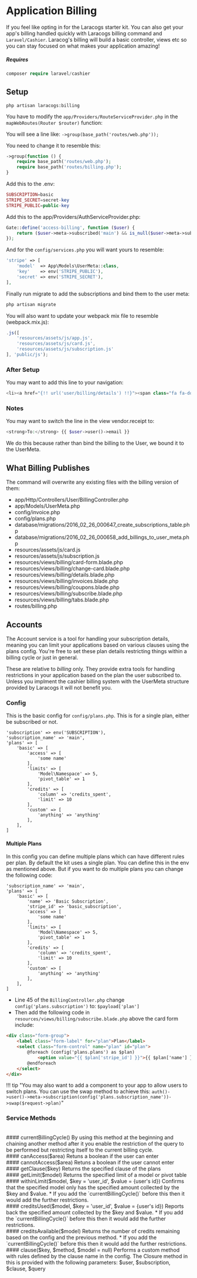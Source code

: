 # Application Billing

If you feel like opting in for the Laracogs starter kit. You can also get your app's billing handled quickly with Laracogs billing command and `Laravel/Cashier`. Laracog's billing will build a basic controller, views etc so you can stay focused on what makes your application amazing!

##### Requires
```php
composer require laravel/cashier
```

## Setup
```
php artisan laracogs:billing
```

You have to modify the `app/Providers/RouteServiceProvider.php` in the `mapWebRoutes(Router $router)` function:

You will see a line like: `->group(base_path('routes/web.php'));`

You need to change it to resemble this:
```php
->group(function () {
    require base_path('routes/web.php');
    require base_path('routes/billing.php');
}
```

Add this to the .env:
```php
SUBSCRIPTION=basic
STRIPE_SECRET=secret-key
STRIPE_PUBLIC=public-key
```

Add this to the app/Providers/AuthServiceProvider.php:
```php
Gate::define('access-billing', function ($user) {
    return ($user->meta->subscribed('main') && is_null($user->meta->subscription('main')->endDate));
});
```

And for the `config/services.php` you will want yours to resemble:
```php
'stripe' => [
    'model'  => App\Models\UserMeta::class,
    'key'    => env('STRIPE_PUBLIC'),
    'secret' => env('STRIPE_SECRET'),
],
```

Finally run migrate to add the subscriptions and bind them to the user meta:
```php
php artisan migrate
```

You will also want to update your webpack mix file to resemble (webpack.mix.js):
```js
.js([
    'resources/assets/js/app.js',
    'resources/assets/js/card.js',
    'resources/assets/js/subscription.js'
], 'public/js');
```

### After Setup
You may want to add this line to your navigation:

```php
<li><a href="{!! url('user/billing/details') !!}"><span class="fa fa-dollar"></span> Billing</a></li>
```

### Notes
You may want to switch the line in the view vendor.receipt to:

```php
<strong>To:</strong> {{ $user->user()->email }}
```

We do this because rather than bind the billing to the User, we bound it to the UserMeta.

## What Billing Publishes

The command will overwrite any existing files with the billing version of them:

* app/Http/Controllers/User/BillingController.php
* app/Models/UserMeta.php
* config/invoice.php
* config/plans.php
* database/migrations/2016_02_26_000647_create_subscriptions_table.php
* database/migrations/2016_02_26_000658_add_billings_to_user_meta.php
* resources/assets/js/card.js
* resources/assets/js/subscription.js
* resources/views/billing/card-form.blade.php
* resources/views/billing/change-card.blade.php
* resources/views/billing/details.blade.php
* resources/views/billing/invoices.blade.php
* resources/views/billing/coupons.blade.php
* resources/views/billing/subscribe.blade.php
* resources/views/billing/tabs.blade.php
* routes/billing.php

## Accounts

The Account service is a tool for handling your subscription details, meaning you can limit your applications based on various clauses using the plans config. You're free to set these plan details restricting things within a billing cycle or just in general.

These are relative to *billing* only. They provide extra tools for handling restrictions in your application based on the plan the user subscribed to. Unless you implment the cashier billing system with the UserMeta structure provided by Laracogs it will not benefit you.

### Config
This is the basic config for `config/plans.php`. This is for a single plan, either be subscribed or not.

```
'subscription' => env('SUBSCRIPTION'),
'subscription_name' => 'main',
'plans' => [
    'basic' => [
        'access' => [
            'some name'
        ],
        'limits' => [
            'Model\Namespace' => 5,
            'pivot_table' => 1
        ],
        'credits' => [
            'column' => 'credits_spent',
            'limit' => 10
        ],
        'custom' => [
            'anything' => 'anything'
        ],
    ],
]
```

#### Multiple Plans

In this config you can define multiple plans which can have different rules per plan. By default the kit uses a single plan. You can define this in the env as mentioned above. But if you want to do multiple plans you can change the following code:

```
'subscription_name' => 'main',
'plans' => [
    'basic' => [
        'name' => 'Basic Subscription',
        'stripe_id' => 'basic_subscription',
        'access' => [
            'some name'
        ],
        'limits' => [
            'Model\Namespace' => 5,
            'pivot_table' => 1
        ],
        'credits' => [
            'column' => 'credits_spent',
            'limit' => 10
        ],
        'custom' => [
            'anything' => 'anything'
        ],
    ],
]
```

- Line 45 of the `BillingController.php` change `config('plans.subscription')` to: `$payload['plan']`
- Then add the following code in `resources/views/billing/subscribe.blade.php` above the card form include:

```html
<div class="form-group">
    <label class="form-label" for="plan">Plan</label>
    <select class="form-control" name="plan" id="plan">
        @foreach (config('plans.plans') as $plan)
            <option value="{{ $plan['stripe_id'] }}">{{ $plan['name'] }}</option>
        @endforeach
    </select>
</div>
```

!!! tip "You may also want to add a component to your app to allow users to switch plans. You can use the swap method to achieve this: `auth()->user()->meta->subscription(config('plans.subscription_name'))->swap($request->plan)`"

### Service Methods

<br>
#### currentBillingCycle()
By using this method at the beginning and chaining another method after it you enable the restriction of the query to be performed but restricting itself to the current billing cycle.

<br>
#### canAccess($area)
Retuns a boolean if the user can enter

<br>
#### cannotAccess($area)
Retuns a boolean if the user cannot enter

<br>
#### getClause($key)
Returns the specified clause of the plans

<br>
#### getLimit($model)
Returns the specified limit of a model or pivot table

<br>
#### withinLimit($model, $key = 'user_id', $value = {user's id})
Confirms that the specified model only has the specified amount collected by the $key and $value.
* If you add the `currentBillingCycle()` before this then it would add the further restrictions.

<br>
#### creditsUsed($model, $key = 'user_id', $value = {user's id})
Reports back the specified amount collected by the $key and $value.
* If you add the `currentBillingCycle()` before this then it would add the further restrictions.

<br>
#### creditsAvailable($model)
Returns the number of credits remaining based on the config and the previous method.
* If you add the `currentBillingCycle()` before this then it would add the further restrictions.

<br>
#### clause($key, $method, $model = null)
Performs a custom method with rules defined by the clause name in the config. The Closure method in this is provided with the following parameters: $user, $subscription, $clause, $query

